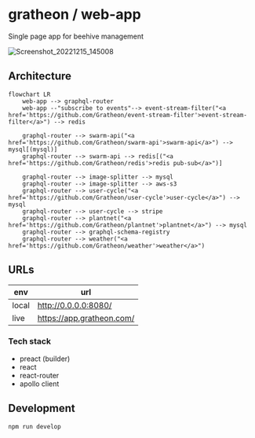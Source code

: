 # gratheon / web-app
Single page app for beehive management

![Screenshot_20221215_145008](https://user-images.githubusercontent.com/445122/208070865-e9c486bb-84ed-4205-a269-70693016d808.png)

## Architecture

```mermaid
flowchart LR
    web-app --> graphql-router
    web-app --"subscribe to events"--> event-stream-filter("<a href='https://github.com/Gratheon/event-stream-filter'>event-stream-filter</a>") --> redis
    
    graphql-router --> swarm-api("<a href='https://github.com/Gratheon/swarm-api'>swarm-api</a>") --> mysql[(mysql)]
    graphql-router --> swarm-api --> redis[("<a href='https://github.com/Gratheon/redis'>redis pub-sub</a>")]
    
    graphql-router --> image-splitter --> mysql
    graphql-router --> image-splitter --> aws-s3
    graphql-router --> user-cycle("<a href='https://github.com/Gratheon/user-cycle'>user-cycle</a>") --> mysql
    graphql-router --> user-cycle --> stripe
    graphql-router --> plantnet("<a href='https://github.com/Gratheon/plantnet'>plantnet</a>") --> mysql
    graphql-router --> graphql-schema-registry
    graphql-router --> weather("<a href='https://github.com/Gratheon/weather'>weather</a>")
```

## URLs

|env|url|
|--|--|
|local|http://0.0.0.0:8080/|
|live|https://app.gratheon.com/|


### Tech stack
- preact (builder)
- react
- react-router
- apollo client

## Development
```
npm run develop
```
